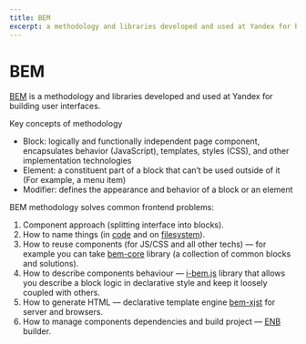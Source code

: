 ```yaml
---
title: BEM
excerpt: a methodology and libraries developed and used at Yandex for building user interfaces
---
```


# BEM

[BEM](https://en.bem.info/) is a methodology and libraries developed and used at Yandex for building user interfaces.

Key concepts of methodology

 * Block: logically and functionally independent page component, encapsulates behavior (JavaScript), templates, styles (CSS), and other implementation technologies
 * Element: a constituent part of a block that can’t be used outside of it (For example, a menu item)
 * Modifier: defines the appearance and behavior of a block or an element

BEM methodology solves common frontend problems:

 1. Component approach (splitting interface into blocks).
 2. How to name things (in [code](https://en.bem.info/method/naming-convention/) and on [filesystem](https://en.bem.info/method/filesystem/)).
 3. How to reuse components (for JS/CSS and all other techs) — for example you can take [bem-core](https://github.com/bem/bem-core) library (a collection of common blocks and solutions).
 4. How to describe components behaviour — [i-bem.js](https://en.bem.info/technology/i-bem/) library that allows you describe a block logic in declarative style and keep it loosely coupled with others.
 5. How to generate HTML — declarative template engine [bem-xjst](https://github.com/bem/bem-xjst) for server and browsers.
 6. How to manage components dependencies and build project — [ENB](https://github.com/enb/enb) builder.
